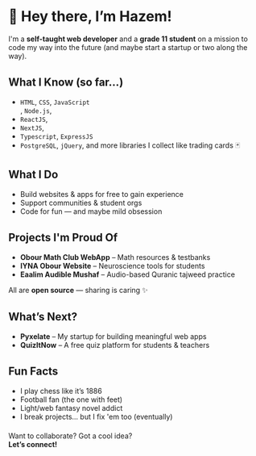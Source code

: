 <h1 style="font-size: 2em;">👋 Hey there, I’m Hazem!</h1>

<p>
  I'm a <strong>self-taught web developer</strong> and a <strong>grade 11 student</strong> on a mission to code my way into the future 
  (and maybe start a startup or two along the way).
</p>

<h2 style="margin-top: 1.5em;">What I Know (so far…)</h2>
<ul>
  <li><code>HTML</code>, <code>CSS</code>, <code>JavaScript</code></li>,
  <code>Node.js</code>, <li><code>ReactJS</code>, <li><code>NextJS</code>, <li><code>Typescript</code>, <code>ExpressJS</code></li>
  <li><code>PostgreSQL</code>, <code>jQuery</code>, and more libraries I collect like trading cards 🃏</li>
</ul>

<h2 style="margin-top: 1.5em;">What I Do</h2>
<ul>
  <li>Build websites & apps for free to gain experience</li>
  <li>Support communities & student orgs</li>
  <li>Code for fun — and maybe mild obsession</li>
</ul>

<h2 style="margin-top: 1.5em;">Projects I'm Proud Of</h2>
<ul>
  <li><strong>Obour Math Club WebApp</strong> – Math resources & testbanks</li>
  <li><strong>IYNA Obour Website</strong> – Neuroscience tools for students</li>
  <li><strong>Eaalim Audible Mushaf</strong> – Audio-based Quranic tajweed practice</li>
</ul>
<p>All are <strong>open source</strong> — sharing is caring ✨</p>

<h2 style="margin-top: 1.5em;">What’s Next?</h2>
<ul>
  <li><strong>Pyxelate</strong> – My startup for building meaningful web apps</li>
  <li><strong>QuizItNow</strong> – A free quiz platform for students & teachers</li>
</ul>

<h2 style="margin-top: 1.5em;">Fun Facts</h2>
<ul>
  <li>I play chess like it’s 1886</li>
  <li>Football fan (the one with feet)</li>
  <li>Light/web fantasy novel addict</li>
  <li>I break projects... but I fix 'em too (eventually)</li>
</ul>

<p style="margin-top: 1.5em;">
  Want to collaborate? Got a cool idea? 
  <br><strong>Let’s connect!</strong>
</p>
